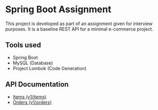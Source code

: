 # Spring Boot Assignment
This project is developed as part of an assignment given for interview purposes. It is a baseline REST API for a minimal e-commerce project.

## Tools used
- Spring Boot
- MySQL (Database)
- Project Lombok (Code Generation)

## API Documentation
- [Items (v1/items)](DOCS/items.md)
- [Orders (v1/orders)](DOCS/orders.md)